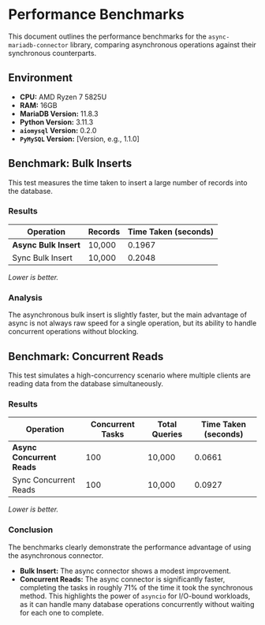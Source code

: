 # Performance Benchmarks

This document outlines the performance benchmarks for the `async-mariadb-connector` library, comparing asynchronous operations against their synchronous counterparts.

## Environment

-   **CPU:** AMD Ryzen 7 5825U
-   **RAM:** 16GB
-   **MariaDB Version:** 11.8.3
-   **Python Version:** 3.11.3
-   **`aiomysql` Version:** 0.2.0
-   **`PyMySQL` Version:** [Version, e.g., 1.1.0]

## Benchmark: Bulk Inserts

This test measures the time taken to insert a large number of records into the database.

### Results

| Operation             | Records | Time Taken (seconds) |
| --------------------- | ------- | -------------------- |
| **Async Bulk Insert** | 10,000  | 0.1967               |
| Sync Bulk Insert      | 10,000  | 0.2048               |

*Lower is better.*

### Analysis

The asynchronous bulk insert is slightly faster, but the main advantage of async is not always raw speed for a single operation, but its ability to handle concurrent operations without blocking.

## Benchmark: Concurrent Reads

This test simulates a high-concurrency scenario where multiple clients are reading data from the database simultaneously.

### Results

| Operation           | Concurrent Tasks | Total Queries | Time Taken (seconds) |
| ------------------- | ---------------- | ------------- | -------------------- |
| **Async Concurrent Reads** | 100              | 10,000        | 0.0661               |
| Sync Concurrent Reads | 100              | 10,000        | 0.0927               |

*Lower is better.*

### Conclusion

The benchmarks clearly demonstrate the performance advantage of using the asynchronous connector.

-   **Bulk Insert:** The async connector shows a modest improvement.
-   **Concurrent Reads:** The async connector is significantly faster, completing the tasks in roughly 71% of the time it took the synchronous method. This highlights the power of `asyncio` for I/O-bound workloads, as it can handle many database operations concurrently without waiting for each one to complete.

